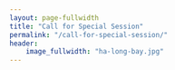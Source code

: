```yaml
---
layout: page-fullwidth
title: "Call for Special Session"
permalink: "/call-for-special-session/"
header:
    image_fullwidth: "ha-long-bay.jpg"
---
```

